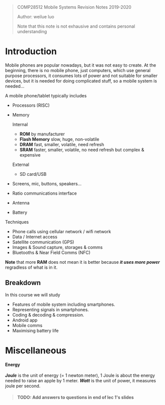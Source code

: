 > COMP28512 Mobile Systems Revision Notes 2019-2020
>
> Author: weilue luo
>
> Note that this note is not exhausive and contains personal understanding

# Introduction

Mobile phones are popular nowadays, but it was not easy to create. At the beginning, there is no mobile phone, just computers, which use general purpose processors, it consumes lots of power and not suitable for smaller devices, but it is needed for doing complicated stuff, so a mobile system is needed...

A mobile phone/tablet typically includes

- Processors (RISC)

- Memory

  Internal

  - **ROM** by manufacturer
  - **Flash Memory** slow, huge, non-volatile
  - **DRAM** fast, smaller, volatile, need refresh
  - **SRAM** faster, smaller, volatile, no need refresh but complex & expensive 

  External

  - SD card/USB

- Screens, mic, buttons, speakers...

- Ratio communications interface

- Antenna

- Battery

Techniques

- Phone calls using cellular network / wifi network
- Data / Internet access
- Satellite communication (GPS)
- Images & Sound capture, storages & comms
- Bluetooths & Near Field Comms (NFC)

**Note** that more **RAM** does not mean it is better because ***it uses more power*** regradless of what is in it.

## Breakdown

In this course we will study

- Features of mobile system including smartphones.
- Representing signals in smartphones.
- Coding & decoding & compression.
- Android app
- Mobile comms
- Maximising battery life





# Miscellaneous

#### Energy

***Joule*** is the unit of energy (= 1 newton meter), 1 Joule is about the energy needed to raise an apple by 1 meter. ***Watt*** is the unit of power, it measures joule per second.

> #### TODO: Add answers to questions in end of lec 1's slides

